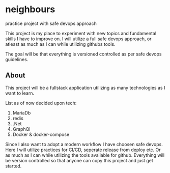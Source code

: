 # neighbours
practice project with safe devops approach

This project is my place to experiment with new topics and fundamental skills I have to improve on. I will utilize a full safe devops approach, or atleast as much as I can while utilizing githubs tools. 

The goal will be that everything is versioned controlled as per safe devops guidelines.

## About

This project will be a fullstack application utilizing as many technologies as I want to learn. 

List as of now decided upon tech:

1. MariaDb
2. redis
3. .Net
4. GraphQl
5. Docker & docker-compose


Since I also want to adopt a modern workflow I have choosen safe devops. Here I will utilize practices for CI/CD, seperate release from deploy etc. Or as much as I can while utilizing the tools available for github.
Everything will be version controlled so that anyone can copy this project and just get started.
